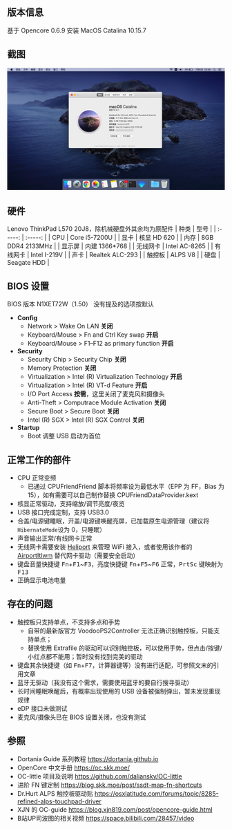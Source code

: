 ## 版本信息
基于 Opencore 0.6.9 安装 MacOS Catalina 10.15.7

## 截图
![screenshot](https://raw.githubusercontent.com/leomenrex/Hackintosh-ThinkPad-L570/main/screenshot1.png)
## 硬件
Lenovo ThinkPad L570 20J8，除机械硬盘外其余均为原配件
| 种类 | 型号 |
| :-----: | :-----: |
| CPU | Core i5-7200U |
| 显卡 | 核显 HD 620 |
| 内存 | 8GB DDR4 2133MHz |
| 显示屏 | 内建 1366*768 |
| 无线网卡 | Intel AC-8265 |
| 有线网卡 | Intel I-219V |
| 声卡 | Realtek ALC-293 |
| 触控板 | ALPS V8 |
| 硬盘 | Seagate HDD |

## BIOS 设置
BIOS 版本 N1XET72W（1.50）
没有提及的选项按默认
+ **Config**
    + Network > Wake On LAN **关闭**
    + Keyboard/Mouse > Fn and Ctrl Key swap **开启**
    + Keyboard/Mouse > F1–F12 as primary function **开启**
+ **Security**
    + Security Chip > Security Chip **关闭**
    + Memory Protection **关闭**
    + Virtualization > Intel (R) Virtualization Technology **开启**
    + Virtualization > Intel (R) VT-d Feature **开启**
    + I/O Port Access **按需**，这里关闭了麦克风和摄像头
    + Anti-Theft > Computrace Module Activation **关闭**
    + Secure Boot > Secure Boot **关闭**
    + Intel (R) SGX > Intel (R) SGX Control **关闭**
+ **Startup**
    + Boot 调整 USB 启动为首位


## 正常工作的部件
+ CPU 正常变频
    + 已通过 CPUFriendFriend 脚本将频率设为最低水平（EPP 为 FF，Bias 为 15），如有需要可以自己制作替换 CPUFriendDataProvider.kext
+ 核显正常驱动，支持缩放/调节亮度/夜览
+ USB 接口完成定制，支持 USB3.0
+ 合盖/电源键睡眠，开盖/电源键唤醒亮屏，已加载原生电源管理（建议将`HibernateMode`设为 0，只睡眠）
+ 声音输出正常/有线网卡正常
+ 无线网卡需要安装 [Heliport](https://github.com/OpenIntelWireless/HeliPort) 来管理 WiFi 接入，或者使用该作者的 [AirportItlwm](https://docs.oiw.workers.dev/itlwm/Installation.html#airportitlwm) 替代网卡驱动（需要安全启动）
+ 键盘音量快捷键 <kbd>Fn</kbd>+<kbd>F1</kbd>~<kbd>F3</kbd>，亮度快捷键 <kbd>Fn</kbd>+<kbd>F5</kbd>~<kbd>F6</kbd> 正常，<kbd>PrtSc</kbd> 键映射为 <kbd>F13</kbd>
+ 正确显示电池电量

## 存在的问题
+ 触控板只支持单点，不支持多点和手势
    + 自带的最新版官方 VoodooPS2Controller 无法正确识别触控板，只能支持单点；
    + 替换使用 Extrafile 的驱动可以识别触控板，可以使用手势，但点击/按键/小红点都不能用；暂时没有找到完美的驱动
+ 键盘其余快捷键（如 <kbd>Fn</kbd>+<kbd>F7</kbd>，计算器键等）没有进行适配，可参照文末的引用文章
+ 蓝牙无驱动（我没有这个需求，需要使用蓝牙的要自行搜寻驱动）
+ 长时间睡眠唤醒后，有概率出现使用的 USB 设备被强制弹出，暂未发现重现规律
+ eDP 接口未做测试
+ 麦克风/摄像头已在 BIOS 设置关闭，也没有测试

## 参照
+ Dortania Guide 系列教程 https://dortania.github.io
+ OpenCore 中文手册 https://oc.skk.moe/
+ OC-little 项目及说明 https://github.com/daliansky/OC-little
+ 进阶 FN 键定制 https://blog.skk.moe/post/ssdt-map-fn-shortcuts
+ Dr.Hurt ALPS 触控板驱动贴 https://osxlatitude.com/forums/topic/8285-refined-alps-touchpad-driver
+ XJN 的 OC-guide https://blog.xjn819.com/post/opencore-guide.html
+ B站UP司波图的相关视频 https://space.bilibili.com/28457/video